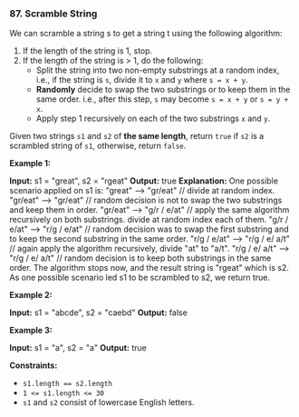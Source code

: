 ### 87\. Scramble String

We can scramble a string s to get a string t using the following algorithm:

1.  If the length of the string is 1, stop.
2.  If the length of the string is > 1, do the following:
    *   Split the string into two non-empty substrings at a random index, i.e., if the string is `s`, divide it to `x` and `y` where `s = x + y`.
    *   **Randomly** decide to swap the two substrings or to keep them in the same order. i.e., after this step, `s` may become `s = x + y` or `s = y + x`.
    *   Apply step 1 recursively on each of the two substrings `x` and `y`.

Given two strings `s1` and `s2` of **the same length**, return `true` if `s2` is a scrambled string of `s1`, otherwise, return `false`.

**Example 1:**

**Input:** s1 = "great", s2 = "rgeat"
**Output:** true
**Explanation:** One possible scenario applied on s1 is:
"great" --> "gr/eat" // divide at random index.
"gr/eat" --> "gr/eat" // random decision is not to swap the two substrings and keep them in order.
"gr/eat" --> "g/r / e/at" // apply the same algorithm recursively on both substrings. divide at random index each of them.
"g/r / e/at" --> "r/g / e/at" // random decision was to swap the first substring and to keep the second substring in the same order.
"r/g / e/at" --> "r/g / e/ a/t" // again apply the algorithm recursively, divide "at" to "a/t".
"r/g / e/ a/t" --> "r/g / e/ a/t" // random decision is to keep both substrings in the same order.
The algorithm stops now, and the result string is "rgeat" which is s2.
As one possible scenario led s1 to be scrambled to s2, we return true.

**Example 2:**

**Input:** s1 = "abcde", s2 = "caebd"
**Output:** false

**Example 3:**

**Input:** s1 = "a", s2 = "a"
**Output:** true

**Constraints:**

*   `s1.length == s2.length`
*   `1 <= s1.length <= 30`
*   `s1` and `s2` consist of lowercase English letters.
